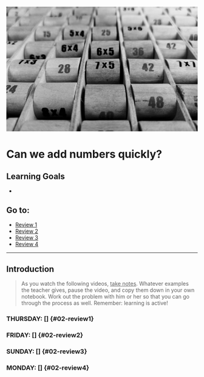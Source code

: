 ![Multiplication](images/enric-moreu-IJUI81_0Wc4-unsplash.jpg)

# Can we add numbers quickly?

## Learning Goals

* 

## Go to:

* [Review 1](#02-review1)
* [Review 2](#02-review2)
* [Review 3](#02-review3)
* [Review 4](#02-review4)



------

## Introduction

> As you watch the following videos, <u>take notes</u>. Whatever examples the teacher gives, pause the video, and copy them down in your own notebook. Work out the problem with him or her so that you can go through the process as well. Remember: learning is active!



### THURSDAY: [] {#02-review1}



### FRIDAY: [] {#02-review2}



### SUNDAY: [] {#02-review3}



### MONDAY: [] {#02-review4}

